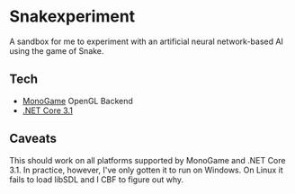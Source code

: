 # Snakexperiment

A sandbox for me to experiment with an artificial neural network-based AI using the game of Snake.

## Tech

* [MonoGame](https://www.monogame.net/) OpenGL Backend
* [.NET Core 3.1](https://dotnet.microsoft.com/download)

## Caveats

This should work on all platforms supported by MonoGame and .NET Core 3.1. In practice, however, I've only gotten it
to run on Windows. On Linux it fails to load libSDL and I CBF to figure out why.

